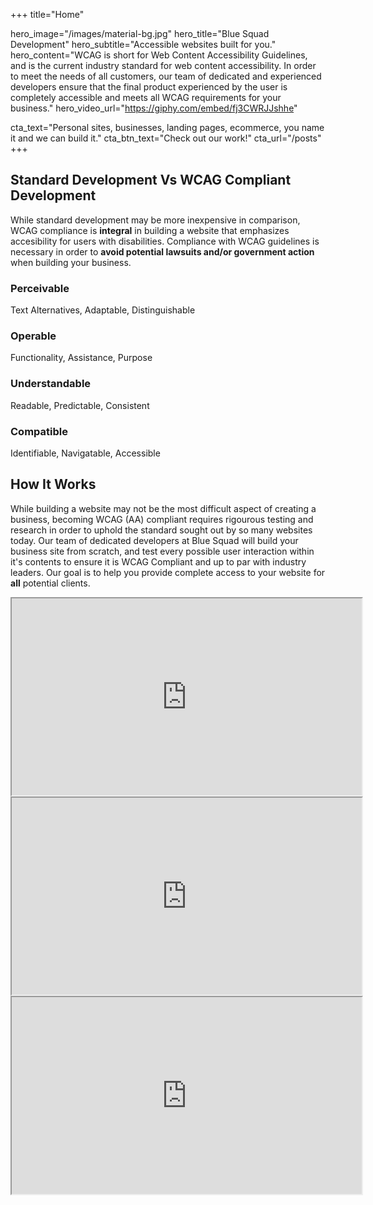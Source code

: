 +++
title="Home"

hero_image="/images/material-bg.jpg"
hero_title="Blue Squad Development"
hero_subtitle="Accessible websites built for you."
hero_content="WCAG is short for Web Content Accessibility Guidelines, and is the current industry standard for web content accessibility. In order to meet the needs of all customers, our team of dedicated and experienced developers ensure that the final product experienced by the user is completely accessible and meets all WCAG requirements for your business."
hero_video_url="https://giphy.com/embed/fj3CWRJJshhe"

cta_text="Personal sites, businesses, landing pages, ecommerce, you name it and we can build it."
cta_btn_text="Check out our work!"
cta_url="/posts"
+++
<!--Introduction -->
<div class="home-introduction">
    <div class="chocolate-container">
        <div class="mdl-grid">
            <div class="mdl-cell mdl-cell--12-col">
                <h2 class="mdl-typography--display-2">
                    Standard Development Vs WCAG Compliant Development
                </h2>
                <p class="intro-description">
                While standard development may be more inexpensive in comparison, WCAG compliance is <strong>integral</strong> in building a website that emphasizes accesibility for
                users with disabilities. Compliance with WCAG guidelines is necessary in order to <strong>avoid potential lawsuits and/or government action</strong> when building your business. 
                </p>
                <div class="mdl-grid reasons">
                    <div class="mdl-cell mdl-cell--6-col mdl-cell--12-col-tablet mdl-cell--12-col-phone">
                        <div>
                            <i class="fas fa-wifi" style="color:#0E6BA8"></i>
                        </div>
                        <div>
                            <h3>Perceivable</h3>
                            <p>Text Alternatives, Adaptable, Distinguishable</p>
                        </div>
                    </div>
                    <div class="mdl-cell mdl-cell--6-col mdl-cell--12-col-tablet mdl-cell--12-col-phone">
                        <div>
                            <i class="fas fa-wifi" style="color:#0E6BA8"></i>
                        </div>
                        <div>
                            <h3>Operable</h3>
                            <p>Functionality, Assistance, Purpose</p>
                        </div>
                    </div>
                </div>
            <div class="mdl-grid reasons">
                <div class="mdl-cell mdl-cell--6-col mdl-cell--12-col-tablet mdl-cell--12-col-phone">
                        <div>
                            <i class="fas fa-wifi" style="color:#0E6BA8"></i>
                        </div>
                    <div>
                            <h3>Understandable</h3>
                            <p>Readable, Predictable, Consistent</p>
                        </div>
                </div>
                <div class="mdl-cell mdl-cell--6-col mdl-cell--12-col-tablet mdl-cell--12-col-phone">
                        <div>
                            <i class="fas fa-wifi" style="color:#0E6BA8"></i>
                        </div>
                    <div>
                            <h3>Compatible</h3>
                            <p>Identifiable, Navigatable, Accessible</p>
                    </div>
                </div>
            </div>
        </div>
</div>
<!-- How It Works -->
<div class="home-works">
    <div class="mdl-grid">
        <div class="mdl-cell mdl-cell--12-col">
            <h2 class="mdl-typography--display-2 section-title">
                How It Works
            </h2>
            <p class="intro-description">
            While building a website may not be the most difficult aspect of creating a business, becoming WCAG (AA) compliant requires rigourous testing and research in order to uphold the standard sought out by so many websites today. Our team of dedicated developers at Blue Squad will build your business site from scratch, and test every possible user interaction within it's contents to ensure it is WCAG Compliant and up to par with industry leaders. Our goal is to help you provide complete access to your website for <strong>all</strong> potential clients.
            </p>
            <div class="mdl-grid videos">
                <div class="mdl-cell mdl-cell--4-col mdl-cell--12-col-tablet mdl-cell--12-col-phone">
                    <iframe width="560" height="315" src="https://www.youtube.com/embed/6V0zl-pSCSs" allow="accelerometer; autoplay; encrypted-media; gyroscope; picture-in-picture" allowfullscreen></iframe>
                </div>
                <div class="mdl-cell mdl-cell--4-col mdl-cell--12-col-tablet mdl-cell--12-col-phone">
                    <iframe width="560" height="315" src="https://www.youtube.com/embed/lJjGbePeItk" allow="accelerometer; autoplay; encrypted-media; gyroscope; picture-in-picture" allowfullscreen></iframe>
                </div>
                <div class="mdl-cell mdl-cell--4-col mdl-cell--12-col-tablet mdl-cell--12-col-phone">
                    <iframe width="560" height="315" src="https://www.youtube.com/embed/20SHvU2PKsM" allow="accelerometer; autoplay; encrypted-media; gyroscope; picture-in-picture" allowfullscreen></iframe>
                </div>
            </div>
        </div>
    </div>
</div>
 